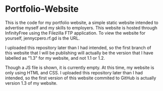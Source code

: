 # Portfolio-Website
This is the code for my portfolio website, a simple static website intended to advertise myself and my skills to employers. This website is hosted through InfinityFree using the Filezilla FTP application.
To view the website for yourself, jennycpero.rf.gd is the URL.

I uploaded this repository later than I had intended, so the first branch of this website that I will be publishing will actually be the version that I have labelled as "1.3" for my website, and not 1.1 or 1.2.

Though a JS file is shown, it is currently empty. At this time, my website is only using HTML and CSS. I uploaded this repository later than I had intended, so the first version of this website commited to GitHub is actually version 1.3 of my website. 
